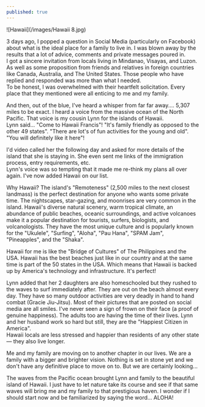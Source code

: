 ```yaml
---
published: true
---
```

![Hawaii](/images/Hawaii 8.jpg)


3 days ago, I popped a question in Social Media (particularly on Facebook) about what is the ideal place for a family to live in. I was blown away by the results that a lot of advice, comments and private messages poured in.   
I got a sincere invitation from locals living in Mindanao, Visayas, and Luzon. As well as some proposition from friends and relatives in foreign countries like Canada, Australia, and The United States. 
Those people who have replied and responded was more than what I needed.   
To be honest, I was overwhelmed with their heartfelt solicitation. Every place that they mentioned were all enticing to me and my family. 

And then, out of the blue, I've heard a whisper from far far away.... 5,307 miles to be exact.  I heard a voice from the massive ocean of the North Pacific. That voice is my cousin Lynn for the islands of Hawaii.   
Lynn said... "Come to Hawaii Francis"! "It's family friendly as opposed to the other 49 states". "There are lot's of fun activities for the young and old". "You will definitely like it here"!

I'd video called her the following day and asked for more details of the island that she is staying in. She even sent me links of the immigration process, entry requirements, etc.  
Lynn's voice was so tempting that it made me re-think my plans all over again. I've now added Hawaii on our list. 

Why Hawaii? The island's "Remoteness" (2,500 miles to the next closest landmass) is the perfect destination for anyone who wants some private time. The nightscapes, star-gazing, and moonrises are very common in the island.
Hawaii's diverse natural scenery, warm tropical climate, an abundance of public beaches, oceanic surroundings, and active volcanoes make it a popular destination for tourists, surfers, biologists, and volcanologists.
They have the most unique culture and is popularly known for the "Ukulele", "Surfing", "Aloha", "Pau Hana", "SPAM Jam", "Pineapples", and the "Shaka".

Hawaii for me is like the "Bridge of Cultures" of The Philippines and the USA. Hawaii has the best beaches just like in our country and at the same time is part of the 50 states in the USA. Which means that Hawaii is backed up by America's technology and infrastructure. 
It's perfect!

Lynn added that her 2 daughters are also homeschooled but they rushed to the waves to surf immediately after. They are out on the beach almost every day. They have so many outdoor activities are very deadly in hand to hand combat (Gracie Jiu-Jitsu). Most of their pictures that are posted on social media are all smiles. I've never seen a sign of frown on their face (a proof of genuine happiness). 
The adults too are having the time of their lives. Lynn and her husband work so hard but still, they are the "Happiest Citizen in America".   
Hawaii locals are less stressed and happier than residents of any other state — they also live longer. 

Me and my family are moving on to another chapter in our lives. We are a family with a bigger and brighter vision. 
Nothing is set in stone yet and we don't have any definitive place to move on to. But we are certainly looking...

The waves from the Pacific ocean brought Lynn and family to the beautiful island of Hawaii. 
I just have to let nature take its course and see if that same waves will bring me and my family to that prestigious haven. 
I wonder if I should start now and be familiarized by saying the word... ALOHA!





